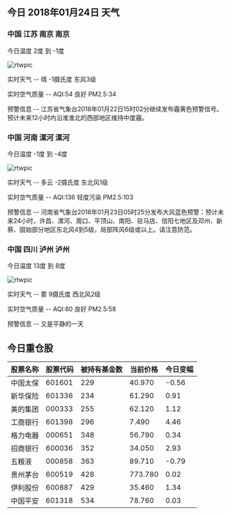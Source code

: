 ## 今日 2018年01月24日 天气
### 中国 江苏 南京 南京

今日温度 2度 到 -1度

![rtwpic](http://app1.showapi.com/weather/icon/day/00.png)

实时天气 -- 晴 -1摄氏度 东风3级

实时空气质量 -- AQI:54 良好 PM2.5:34

预警信息 -- 江苏省气象台2018年01月22日15时02分继续发布霾黄色预警信号。预计未来12小时内沿淮淮北的西部地区维持中度霾。
    
### 中国 河南 漯河 漯河

今日温度 -1度 到 -4度

![rtwpic](http://app1.showapi.com/weather/icon/day/01.png)

实时天气 -- 多云 -2摄氏度 东北风1级

实时空气质量 -- AQI:136 轻度污染 PM2.5:103

预警信息 -- 河南省气象台2018年01月23日05时25分发布大风蓝色预警：预计未来24小时，许昌、漯河、周口、平顶山、南阳、驻马店、信阳七地区及邓州、新蔡、固始部分地区东北风4到5级，局部阵风6级或以上。请注意防范。
    
### 中国 四川 泸州 泸州

今日温度 13度 到 8度

![rtwpic](http://app1.showapi.com/weather/icon/night/18.png)

实时天气 -- 雾 9摄氏度 西北风2级

实时空气质量 -- AQI:80 良好 PM2.5:58

预警信息 -- 又是平静的一天
    
## 今日重仓股 

|股票名称|股票代码|被持有基金数|当前价格|今日变幅|
|---|---|---|---|---|
|中国太保|601601|229|40.970|-0.56|
|新华保险|601336|234|61.290|0.91|
|美的集团|000333|255|62.120|1.12|
|工商银行|601398|296|7.490|4.46|
|格力电器|000651|348|56.790|0.34|
|招商银行|600036|352|34.050|2.93|
|五粮液|000858|363|89.710|-0.79|
|贵州茅台|600519|428|773.780|0.02|
|伊利股份|600887|429|35.460|1.34|
|中国平安|601318|534|78.760|0.03|
